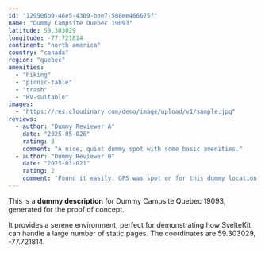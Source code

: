 ```yaml
---
id: "129506b0-46e5-4309-bee7-508ee466675f"
name: "Dummy Campsite Quebec 19093"
latitude: 59.303029
longitude: -77.721814
continent: "north-america"
country: "canada"
region: "quebec"
amenities:
  - "hiking"
  - "picnic-table"
  - "trash"
  - "RV-suitable"
images:
  - "https://res.cloudinary.com/demo/image/upload/v1/sample.jpg"
reviews:
  - author: "Dummy Reviewer A"
    date: "2025-05-026"
    rating: 3
    comment: "A nice, quiet dummy spot with some basic amenities."
  - author: "Dummy Reviewer B"
    date: "2025-01-021"
    rating: 2
    comment: "Found it easily. GPS was spot on for this dummy location."
---
```


This is a **dummy description** for Dummy Campsite Quebec 19093, generated for the proof of concept.

It provides a serene environment, perfect for demonstrating how SvelteKit can handle a large number of static pages. The coordinates are 59.303029, -77.721814.
